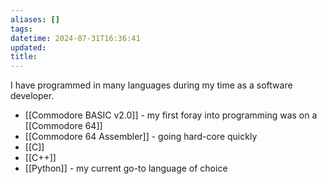 ```yaml
---
aliases: []
tags: 
datetime: 2024-07-31T16:36:41
updated: 
title: 
---
```

I have programmed in many languages during my time as a software developer. 

- [[Commodore BASIC v2.0]] - my first foray into programming was on a [[Commodore 64]]
- [[Commodore 64 Assembler]] - going hard-core quickly
- [[C]]
- [[C++]]
- [[Python]] - my current go-to language of choice
